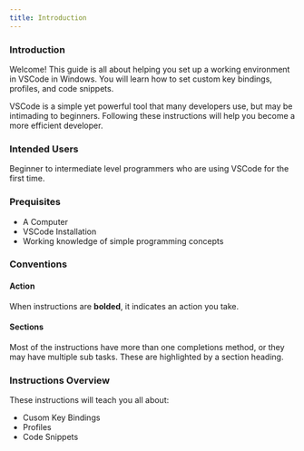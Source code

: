```yaml
---
title: Introduction
---
```


### Introduction
Welcome! This guide is all about helping you set up a working environment in VSCode in Windows. You will learn how to set custom key bindings, profiles, and code snippets.

VSCode is a simple yet powerful tool that many developers use, but may be intimading to beginners. Following these instructions will help you become a more efficient developer.

### Intended Users
Beginner to intermediate level programmers who are using VSCode for the first time.

### Prequisites
* A Computer
* VSCode Installation
* Working knowledge of simple programming concepts

### Conventions
#### **Action**
When instructions are **bolded**, it indicates an action you take.
#### Sections
Most of the instructions have more than one completions method, or they may have multiple sub tasks. These are highlighted by a section heading.

### Instructions Overview
These instructions will teach you all about:

* Cusom Key Bindings
* Profiles
* Code Snippets